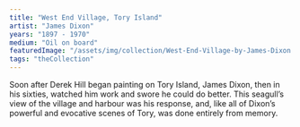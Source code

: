 ```yaml
---
title: "West End Village, Tory Island"
artist: "James Dixon"
years: "1897 - 1970"
medium: "Oil on board"
featuredImage: "/assets/img/collection/West-End-Village-by-James-Dixon.jpg"
tags: "theCollection"
---
```

Soon after Derek Hill began painting on Tory Island, James Dixon, then in his sixties, watched him work and swore he could do better. This seagull’s view of the village and harbour was his response, and, like all of Dixon’s powerful and evocative scenes of Tory, was done entirely from memory.





